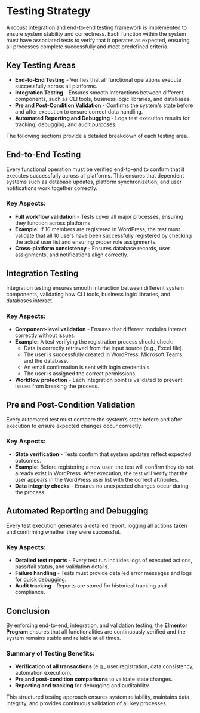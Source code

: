 # Testing Strategy

A robust integration and end-to-end testing framework is implemented to ensure system stability and correctness. Each function within the system must have associated tests to verify that it operates as expected, ensuring all processes complete successfully and meet predefined criteria.

## Key Testing Areas

- **End-to-End Testing** - Verifies that all functional operations execute successfully across all platforms.
- **Integration Testing** - Ensures smooth interactions between different components, such as CLI tools, business logic libraries, and databases.
- **Pre and Post-Condition Validation** - Confirms the system's state before and after execution to ensure correct data handling.
- **Automated Reporting and Debugging** - Logs test execution results for tracking, debugging, and audit purposes.

The following sections provide a detailed breakdown of each testing area.

## End-to-End Testing

Every functional operation must be verified end-to-end to confirm that it executes successfully across all platforms. This ensures that dependent systems such as database updates, platform synchronization, and user notifications work together correctly.

### Key Aspects:
- **Full workflow validation** - Tests cover all major processes, ensuring they function across platforms.
- **Example:** If 10 members are registered in WordPress, the test must validate that all 10 users have been successfully registered by checking the actual user list and ensuring proper role assignments.
- **Cross-platform consistency** - Ensures database records, user assignments, and notifications align correctly.

## Integration Testing

Integration testing ensures smooth interaction between different system components, validating how CLI tools, business logic libraries, and databases interact.

### Key Aspects:
- **Component-level validation** - Ensures that different modules interact correctly without issues.
- **Example:** A test verifying the registration process should check:
  - Data is correctly retrieved from the input source (e.g., Excel file).
  - The user is successfully created in WordPress, Microsoft Teams, and the database.
  - An email confirmation is sent with login credentials.
  - The user is assigned the correct permissions.
- **Workflow protection** - Each integration point is validated to prevent issues from breaking the process.

## Pre and Post-Condition Validation

Every automated test must compare the system’s state before and after execution to ensure expected changes occur correctly.

### Key Aspects:
- **State verification** - Tests confirm that system updates reflect expected outcomes.
- **Example:** Before registering a new user, the test will confirm they do not already exist in WordPress. After execution, the test will verify that the user appears in the WordPress user list with the correct attributes.
- **Data integrity checks** - Ensures no unexpected changes occur during the process.

## Automated Reporting and Debugging

Every test execution generates a detailed report, logging all actions taken and confirming whether they were successful.

### Key Aspects:
- **Detailed test reports** - Every test run includes logs of executed actions, pass/fail status, and validation details.
- **Failure handling** - Tests must provide detailed error messages and logs for quick debugging.
- **Audit tracking** - Reports are stored for historical tracking and compliance.

## Conclusion

By enforcing end-to-end, integration, and validation testing, the **Elmentor Program** ensures that all functionalities are continuously verified and the system remains stable and reliable at all times.

### Summary of Testing Benefits:
- **Verification of all transactions** (e.g., user registration, data consistency, automation execution).
- **Pre and post-condition comparisons** to validate state changes.
- **Reporting and tracking** for debugging and auditability.

This structured testing approach ensures system reliability, maintains data integrity, and provides continuous validation of all key processes.
